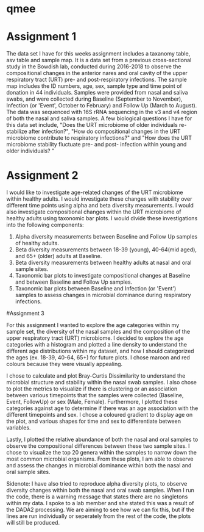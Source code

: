 # qmee
# Assignment 1
The data set I have for this weeks assignment includes a taxanomy table, asv table and sample map. It is a data set from a previous cross-sectional study in the Bowdish lab, conducted during 2016-2018 to observe the compositional changes in the anterior nares and oral cavity of the upper respiratory tract (URT) pre- and post-respiratory infections. The sample map includes the ID numbers, age, sex, sample type and time point of donation in 44 individuals. Samples were provided from nasal and saliva swabs, and were collected during Baseline (September to November), Infection (or 'Event', October to February) and Follow Up (March to August). The data was sequenced with 16S rRNA sequencing in the v3 and v4 region of both the nasal and saliva samples. A few biological questions I have for this data set include, "Does the URT microbiome of older individuals re-stabilize after infection?", "How do compositional changes in the URT microbiome contribute to respiratory infections?" and "How does the URT microbiome stability fluctuate pre- and post- infection within young and older individuals? "

# Assignment 2
I would like to investigate age-related changes of the URT microbiome within healthy adults. I would investigate these changes with stability over different time points using alpha and beta diversity measurements. I would also investigate compositional changes within the URT microbiome of healthy adults using taxonomic bar plots. I would divide these investigations into the following components:

1. Alpha diversity measurements between Baseline and Follow Up samples of healthy adults.
2. Beta diversity measurements between 18-39 (young), 40-64(mid aged), and 65+ (older) adults at Baseline.
3. Beta diversity measurements between healthy adults at nasal and oral sample sites.
4. Taxonomic bar plots to investigate compositional changes at Baseline and between Baseline and Follow Up samples.
5. Taxonomic bar plots between Baseline and Infection (or 'Event') samples to assess changes in microbial dominance during respiratory infections.


#Assignment 3

For this assignment I wanted to explore the age categories within my sample set, the diversity of the nasal samples and the composition of the upper respiratory tract (URT) microbiome. 
I decided to explore the age categories with a histogram and plotted a line density to understand the different age distributions within my dataset, and how I should categorized the ages (ex. 18-39, 40-64, 65+) for future plots. I chose maroon and red colours because they were visually appealing.

I chose to calculate and plot Bray-Curtis Dissimilarity to understand the microbial structure and stability within the nasal swab samples. I also chose to plot the metrics to visualize if there is  clustering or an association between various timepoints that the samples were collected (Baseline, Event, FollowUp) or sex (Male, Female). Furthermore, I plotted these categories against age to determine if there was an age association with the different timepoints and sex. I chose a coloured gradient to display age on the plot, and various shapes for time and sex to differentiate between variables.

Lastly, I plotted the relative abundance of both the nasal and oral samples to observe the compositional differences between these two sample sites. I chose to visualize the top 20 genera within the samples to narrow down the most common microbial organisms. From these plots, I am able to observe and assess the changes in microbial dominance within both the nasal and oral sample sites.

Sidenote: I have also tried to reproduce alpha diversity plots, to observe diversity changes within both the nasal and oral swab samples. When I run the code, there is a warning message that states there are no singletons within my data. I spoke to a lab member and she stated this was a result of the DADA2 processing. We are aiming to see how we can fix this, but if the lines are run individually or seperately from the rest of the code, the plots will still be produced.